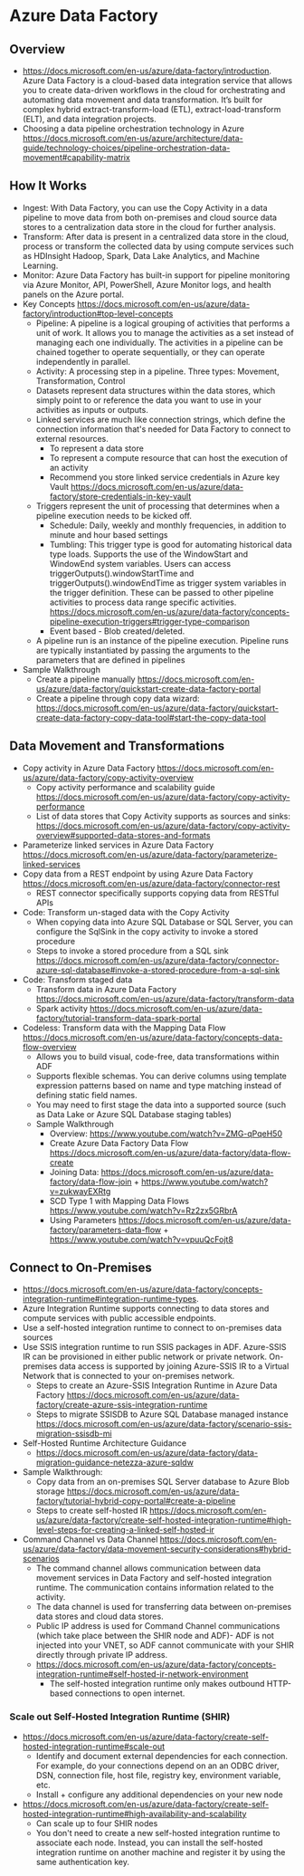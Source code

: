 # Azure Data Factory

## Overview
- https://docs.microsoft.com/en-us/azure/data-factory/introduction. Azure Data Factory is a cloud-based data integration service that allows you to create data-driven workflows in the cloud for orchestrating and automating data movement and data transformation. It’s built for complex hybrid extract-transform-load (ETL), extract-load-transform (ELT), and data integration projects.
- Choosing a data pipeline orchestration technology in Azure https://docs.microsoft.com/en-us/azure/architecture/data-guide/technology-choices/pipeline-orchestration-data-movement#capability-matrix

## How It Works
- Ingest: With Data Factory, you can use the Copy Activity in a data pipeline to move data from both on-premises and cloud source data stores to a centralization data store in the cloud for further analysis. 
- Transform: After data is present in a centralized data store in the cloud, process or transform the collected data by using compute services such as HDInsight Hadoop, Spark, Data Lake Analytics, and Machine Learning.
- Monitor: Azure Data Factory has built-in support for pipeline monitoring via Azure Monitor, API, PowerShell, Azure Monitor logs, and health panels on the Azure portal.
- Key Concepts https://docs.microsoft.com/en-us/azure/data-factory/introduction#top-level-concepts
  - Pipeline: A pipeline is a logical grouping of activities that performs a unit of work. It allows you to manage the activities as a set instead of managing each one individually. The activities in a pipeline can be chained together to operate sequentially, or they can operate independently in parallel.
  - Activity: A processing step in a pipeline. Three types: Movement, Transformation, Control
  - Datasets represent data structures within the data stores, which simply point to or reference the data you want to use in your activities as inputs or outputs.
  - Linked services are much like connection strings, which define the connection information that's needed for Data Factory to connect to external resources.
    - To represent a data store 
    - To represent a compute resource that can host the execution of an activity
    - Recommend you store linked service credentials in Azure key Vault https://docs.microsoft.com/en-us/azure/data-factory/store-credentials-in-key-vault
  - Triggers represent the unit of processing that determines when a pipeline execution needs to be kicked off.
    - Schedule: Daily, weekly and monthly frequencies, in addition to minute and hour based settings
    - Tumbling: This trigger type is good for automating historical data type loads. Supports the use of the WindowStart and WindowEnd system variables. Users can access triggerOutputs().windowStartTime and triggerOutputs().windowEndTime as trigger system variables in the trigger definition. These can be passed to other pipeline activities to process data range specific activities. https://docs.microsoft.com/en-us/azure/data-factory/concepts-pipeline-execution-triggers#trigger-type-comparison 
    - Event based - Blob created/deleted.
  - A pipeline run is an instance of the pipeline execution. Pipeline runs are typically instantiated by passing the arguments to the parameters that are defined in pipelines
- Sample Walkthrough
  - Create a pipeline manually https://docs.microsoft.com/en-us/azure/data-factory/quickstart-create-data-factory-portal
  - Create a pipeline through copy data wizard: https://docs.microsoft.com/en-us/azure/data-factory/quickstart-create-data-factory-copy-data-tool#start-the-copy-data-tool


## Data Movement and Transformations
- Copy activity in Azure Data Factory https://docs.microsoft.com/en-us/azure/data-factory/copy-activity-overview
  - Copy activity performance and scalability guide https://docs.microsoft.com/en-us/azure/data-factory/copy-activity-performance
  - List of data stores that Copy Activity supports as sources and sinks: https://docs.microsoft.com/en-us/azure/data-factory/copy-activity-overview#supported-data-stores-and-formats
- Parameterize linked services in Azure Data Factory https://docs.microsoft.com/en-us/azure/data-factory/parameterize-linked-services
- Copy data from a REST endpoint by using Azure Data Factory https://docs.microsoft.com/en-us/azure/data-factory/connector-rest
  - REST connector specifically supports copying data from RESTful APIs
- Code: Transform un-staged data with the Copy Activity
  - When copying data into Azure SQL Database or SQL Server, you can configure the SqlSink in the copy activity to invoke a stored procedure
  - Steps to invoke a stored procedure from a SQL sink https://docs.microsoft.com/en-us/azure/data-factory/connector-azure-sql-database#invoke-a-stored-procedure-from-a-sql-sink
- Code: Transform staged data
  - Transform data in Azure Data Factory https://docs.microsoft.com/en-us/azure/data-factory/transform-data 
  - Spark activity https://docs.microsoft.com/en-us/azure/data-factory/tutorial-transform-data-spark-portal
- Codeless: Transform data with the Mapping Data Flow https://docs.microsoft.com/en-us/azure/data-factory/concepts-data-flow-overview 
  - Allows you to build visual, code-free, data transformations within ADF
  - Supports flexible schemas. You can derive columns using template expression patterns based on name and type matching instead of defining static field names.
  - You may need to first stage the data into a supported source (such as Data Lake or Azure SQL Database staging tables)
  - Sample Walkthrough
    - Overview: https://www.youtube.com/watch?v=ZMG-qPqeH50 
    - Create Azure Data Factory Data Flow https://docs.microsoft.com/en-us/azure/data-factory/data-flow-create
    - Joining Data: https://docs.microsoft.com/en-us/azure/data-factory/data-flow-join +  https://www.youtube.com/watch?v=zukwayEXRtg
    - SCD Type 1 with Mapping Data Flows https://www.youtube.com/watch?v=Rz2zx5GRbrA
    - Using Parameters https://docs.microsoft.com/en-us/azure/data-factory/parameters-data-flow +  https://www.youtube.com/watch?v=vpuuQcFojt8

## Connect to On-Premises
- https://docs.microsoft.com/en-us/azure/data-factory/concepts-integration-runtime#integration-runtime-types. 
- Azure Integration Runtime supports connecting to data stores and compute services with public accessible endpoints. 
- Use a self-hosted integration runtime to connect to on-premises data sources 
- Use SSIS integration runtime to run SSIS packages in ADF. Azure-SSIS IR can be provisioned in either public network or private network. On-premises data access is supported by joining Azure-SSIS IR to a Virtual Network that is connected to your on-premises network.
  - Steps to create an Azure-SSIS Integration Runtime in Azure Data Factory https://docs.microsoft.com/en-us/azure/data-factory/create-azure-ssis-integration-runtime
  - Steps to migrate SSISDB to Azure SQL Database managed instance https://docs.microsoft.com/en-us/azure/data-factory/scenario-ssis-migration-ssisdb-mi
- Self-Hosted Runtime Architecture Guidance
  - https://docs.microsoft.com/en-us/azure/data-factory/data-migration-guidance-netezza-azure-sqldw
- Sample Walkthrough:
  - Copy data from an on-premises SQL Server database to Azure Blob storage https://docs.microsoft.com/en-us/azure/data-factory/tutorial-hybrid-copy-portal#create-a-pipeline
  - Steps to create self-hosted IR https://docs.microsoft.com/en-us/azure/data-factory/create-self-hosted-integration-runtime#high-level-steps-for-creating-a-linked-self-hosted-ir
- Command Channel vs Data Channel https://docs.microsoft.com/en-us/azure/data-factory/data-movement-security-considerations#hybrid-scenarios
  - The command channel allows communication between data movement services in Data Factory and self-hosted integration runtime. The communication contains information related to the activity.
  - The data channel is used for transferring data between on-premises data stores and cloud data stores.
  - Public IP address is used for Command Channel communications (which take place between the SHIR node and ADF)- ADF is not injected into your VNET, so ADF cannot communicate with your SHIR directly through private IP address.
  - https://docs.microsoft.com/en-us/azure/data-factory/concepts-integration-runtime#self-hosted-ir-network-environment
    - The self-hosted integration runtime only makes outbound HTTP-based connections to open internet.

### Scale out Self-Hosted Integration Runtime (SHIR)
-  https://docs.microsoft.com/en-us/azure/data-factory/create-self-hosted-integration-runtime#scale-out 
   - Identify and document external dependencies for each connection. For example, do your connections depend on an an ODBC driver, DSN, connection file, host file, registry key, environment variable, etc. 
   - Install + configure any additional dependencies on your new node
- https://docs.microsoft.com/en-us/azure/data-factory/create-self-hosted-integration-runtime#high-availability-and-scalability
  - Can scale up to four SHIR nodes
  - You don't need to create a new self-hosted integration runtime to associate each node. Instead, you can install the self-hosted integration runtime on another machine and register it by using the same authentication key.